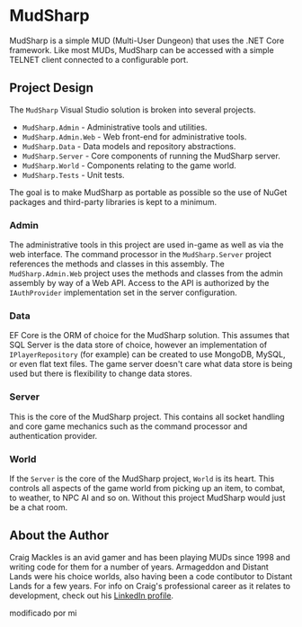 # MudSharp

MudSharp is a simple MUD (Multi-User Dungeon) that uses the .NET Core framework. Like most MUDs, MudSharp can be accessed with a simple TELNET client connected to a configurable port.

## Project Design

The `MudSharp` Visual Studio solution is broken into several projects.

- `MudSharp.Admin` - Administrative tools and utilities.
- `MudSharp.Admin.Web` - Web front-end for administrative tools.
- `MudSharp.Data` - Data models and repository abstractions.
- `MudSharp.Server` - Core components of running the MudSharp server.
- `MudSharp.World` - Components relating to the game world.
- `MudSharp.Tests` - Unit tests.

The goal is to make MudSharp as portable as possible so the use of NuGet packages and third-party libraries is kept to a minimum.

### Admin

The administrative tools in this project are used in-game as well as via the web interface. The command processor in the `MudSharp.Server` project references the methods and classes in this assembly. The `MudSharp.Admin.Web` project uses the methods and classes from the admin assembly by way of a Web API. Access to the API is authorized by the `IAuthProvider` implementation set in the server configuration.

### Data

EF Core is the ORM of choice for the MudSharp solution. This assumes that SQL Server is the data store of choice, however an implementation of `IPlayerRepository` (for example) can be created to use MongoDB, MySQL, or even flat text files. The game server doesn't care what data store is being used but there is flexibility to change data stores.

### Server

This is the core of the MudSharp project. This contains all socket handling and core game mechanics such as the command processor and authentication provider.

### World

If the `Server` is the core of the MudSharp project, `World` is its heart. This controls all aspects of the game world from picking up an item, to combat, to weather, to NPC AI and so on. Without this project MudSharp would just be a chat room.

## About the Author

Craig Mackles is an avid gamer and has been playing MUDs since 1998 and writing code for them for a number of years. Armageddon and Distant Lands were his choice worlds, also having been a code contibutor to Distant Lands for a few years. For info on Craig's professional career as it relates to development, check out his [LinkedIn profile](https://www.linkedin.com/in/cmackles).

modificado por mi
